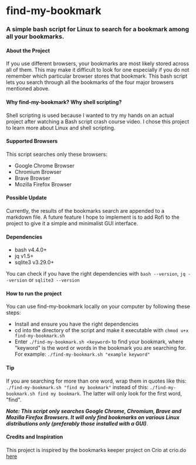 # find-my-bookmark

### A simple bash script for Linux to search for a bookmark among all your bookmarks.

#### About the Project

If you use different browsers, your bookmarks are most likely stored across all of them. This may make it difficult to look for one especially if you do not remember which particular browser stores that bookmark. This bash script lets you search through all the bookmarks of the four major browsers mentioned above.

#### Why find-my-bookmark? Why shell scripting?
Shell scripting is used because I wanted to try my hands on an actual project after watching a Bash script crash course video. I chose this project to learn more about Linux and shell scripting. 

#### Supported Browsers
This script searches only these browsers:
- Google Chrome Browser
- Chromium Browser
- Brave Browser
- Mozilla Firefox Browser

#### Possible Update
Currently, the results of the bookmarks search are appended to a markdown file. A future feature I hope to implement is to add Rofi to the project to give it a simple and minimalist GUI interface.
 
#### Dependencies
- bash v4.4.0+
- jq v1.5+
- sqlite3 v3.29.0+

You can check if you have the right dependencies with `bash --version`, `jq --version` or `sqlite3 --version`<br>


#### How to run the project
You can use find-my-bookmark locally on your computer by following these steps:
- Install and ensure you have the right dependencies
- cd into the directory of the script and make it executable with `chmod u+x find-my-bookmark.sh`
- Enter `./find-my-bookmark.sh <keyword>` to find your bookmark, where "keyword" is the word or words in the bookmark you are searching for. For example: `./find-my-bookmark.sh "example keyword"`

#### Tip
If you are searching for more than one word, wrap them in quotes like this: `./find-my-bookmark.sh "find my bookmark"` instead of this: `./find-my-bookmark.sh find my bookmark`. The latter will only look for the first word, "find".

***Note: This script only searches Google Chrome, Chromium, Brave and Mozilla Firefox Browsers. It will only find bookmarks on various Linux distributions only (preferably those installed with a GUI)***.

#### Credits and Inspiration
This project is inspired by the bookmarks keeper project on Crio at crio.do [here](https://www.crio.do/projects/bash-bookmarks-keeper/)

